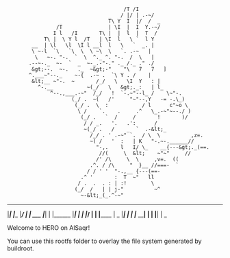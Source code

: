                                          /T /I
                                         / |/ | .-~/
                                     T\ Y  I  |/  /  _
                    /T               | \I  |  I  Y.-~/
                   I l   /I       T\ |  |  l  |  T  /
                T\ |  \ Y l  /T   | \I  l   \ `  l Y
            __  | \l   \l  \I l __l  l   \   `  _. |
            \ ~-l  `\   `\  \  \ ~\  \   `. .-~   |
             \   ~-. "-.  `  \  ^._ ^. "-.  /  \   |
           .--~-._  ~-  `  _  ~-_.-"-." ._ /._ ." ./
            &gt;--.  ~-.   ._  ~&gt;-"    "\   7   7   ]
           ^.___~"--._    ~-{  .-~ .  `\ Y . /    |
            &lt;__ ~"-.  ~       /_/   \   \I  Y   : |
              ^-.__           ~(_/   \   &gt;._:   | l_
                  ^--.,___.-~"  /_/   !  `-.~"--l_ /    \~"-.
                         (_/ .  ~(   /'     "~"--,Y   -= -.\_)
                          (_/ .  \  :           / l      c"~o \
                           \ /    `.    .     .^   \_.-~"~--./ )
                            (_/ .   `  /     /       !       )/
                             / / _.   '.   .':      /        
                             ~(_/ .   /    _  `  .-&lt;_
                               /_/ . ' .-~" `.  / \  \          ,z=.
                               ~( /   '  :   | K   "-.~-.______//
                                 "-,.    l   I/ \_    __{---&gt;._(==.
                                  //(     \  &lt;    ~"~"     //
                                 /' /\     \  \     ,v=.  ((
                               .^. / /\     "  }__ //===-  `
                              / / ' '  "-.,__ {---(==-
                            .^ '       :  T  ~"   ll       
                           / .  .  . : | :!        \
                          (_/  /   | | j-"          ~^
                            ~-&lt;_(_.^-~"
 _     _ _______  ______  _____      _______        _______ _______  _____   ______
 |_____| |______ |_____/ |     | ___ |_____| |      |______ |_____| |   __| |_____/
 |     | |______ |    \_ |_____|     |     | |_____ ______| |     | |____\| |    \_


Welcome to HERO on AlSaqr!

You can use this rootfs folder to overlay the file system generated by buildroot.
